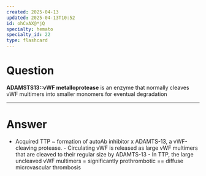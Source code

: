 ```yaml
---
created: 2025-04-13
updated: 2025-04-13T10:52
id: ohCxAX@*jQ
specialty: hemato
specialty_id: 22
type: flashcard
---
```


# Question
**ADAMSTS13::vWF metalloprotease** is an enzyme that normally cleaves vWF multimers into smaller monomers for eventual degradation

---

# Answer
- Acquired TTP ~ formation of autoAb inhibitor x ADAMTS-13, a vWF-cleaving protease. - Circulating vWF is released as large vWF multimers that are cleaved to their regular size by ADAMTS-13 - In TTP, the large uncleaved vWF multimers = significantly prothrombotic == diffuse microvascular thrombosis